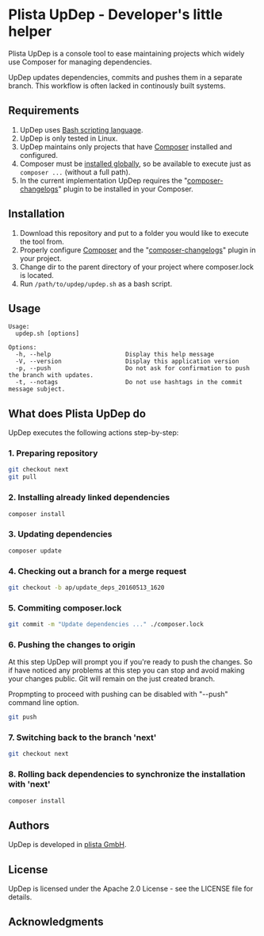 Plista UpDep - Developer's little helper
=========================================================================

Plista UpDep is a console tool to ease maintaining projects which widely use Composer for managing dependencies.

UpDep updates dependencies, commits and pushes them in a separate branch. This workflow is often lacked in continously built systems.

Requirements
------------
1. UpDep uses [Bash scripting language](https://www.gnu.org/software/bash/).
2. UpDep is only tested in Linux.
3. UpDep maintains only projects that have [Composer](https://getcomposer.org/) installed and configured.
4. Composer must be [installed globally](https://getcomposer.org/doc/00-intro.md#globally), so be available to execute just as `composer ...` (without a full path).
5. In the current implementation UpDep requires the "[composer-changelogs](https://github.com/pyrech/composer-changelogs)" plugin to be installed in your Composer.

Installation
--------------------
1. Download this repository and put to a folder you would like to execute the tool from.
2. Properly configure [Composer](https://getcomposer.org/) and the "[composer-changelogs](https://github.com/pyrech/composer-changelogs)" plugin in your project.
3. Change dir to the parent directory of your project where composer.lock is located.
4. Run `/path/to/updep/updep.sh` as a bash script.

Usage
-----
```
Usage:
  updep.sh [options]

Options:
  -h, --help                     Display this help message
  -V, --version                  Display this application version
  -p, --push                     Do not ask for confirmation to push the branch with updates.
  -t, --notags                   Do not use hashtags in the commit message subject.
```

What does Plista UpDep do
-------------------------

UpDep executes the following actions step-by-step:

### 1. Preparing repository

```bash
git checkout next
git pull
```

### 2. Installing already linked dependencies

```bash
composer install
```

### 3. Updating dependencies

```bash
composer update
```

### 4. Checking out a branch for a merge request

```bash
git checkout -b ap/update_deps_20160513_1620
```

### 5. Commiting composer.lock

```bash
git commit -m "Update dependencies ..." ./composer.lock
```

### 6. Pushing the changes to origin
At this step UpDep will prompt you if you're ready to push the changes. So if have noticed any problems at this step you can stop and avoid making your changes public. Git will remain on the just created branch.

Propmpting to proceed with pushing can be disabled with "--push" command line option.

```bash
git push
```

### 7. Switching back to the branch 'next'

```bash
git checkout next
```

### 8. Rolling back dependencies to synchronize the installation with 'next'

```bash
composer install
```

Authors
-------
UpDep is developed in [plista GmbH](https://www.plista.com/).

License
-------
UpDep is licensed under the Apache 2.0 License - see the LICENSE file for details.

Acknowledgments
---------------
